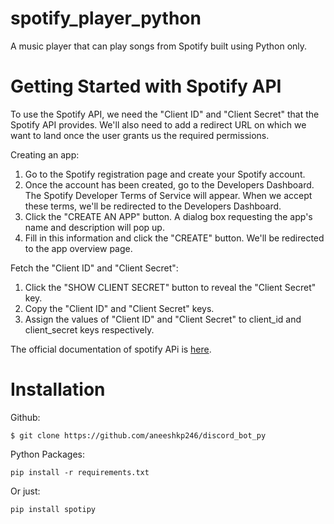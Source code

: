 # spotify_player_python
 A music player that can play songs from Spotify built using Python only.

# Getting Started with Spotify API

To use the Spotify API, we need the "Client ID" and "Client Secret" that the Spotify API provides. We'll also need to add a redirect URL on which we want to land once the user grants us the required permissions.

Creating an app:

1. Go to the Spotify registration page and create your Spotify account.
2. Once  the account has been created, go to the Developers Dashboard. The Spotify Developer Terms of Service will appear. When we accept these terms, we'll be redirected to the Developers Dashboard.
3. Click the "CREATE AN APP" button. A dialog box requesting the app's name and description will pop up.
4. Fill in this information and click the "CREATE" button. We'll be redirected to the app overview page.

Fetch the "Client ID" and "Client Secret":

1. Click the "SHOW CLIENT SECRET" button to reveal the "Client Secret" key.
2. Copy the "Client ID" and "Client Secret" keys.
3. Assign the values of "Client ID" and "Client Secret" to client_id and client_secret keys respectively.

The official documentation of spotify APi is [here](https://developer.spotify.com/documentation/).

# Installation
Github:

```$ git clone https://github.com/aneeshkp246/discord_bot_py```
      
Python Packages:

```pip install -r requirements.txt```
      
Or just:

```pip install spotipy```
